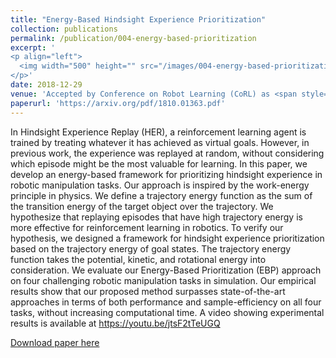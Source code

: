 ```yaml
---
title: "Energy-Based Hindsight Experience Prioritization"
collection: publications
permalink: /publication/004-energy-based-prioritization
excerpt: '
<p align="left">
  <img width="500" height="" src="/images/004-energy-based-prioritization.png">
</p>'
date: 2018-12-29
venue: 'Accepted by Conference on Robot Learning (CoRL) as <span style="color:red">*oral presentation*</span> (7%)'
paperurl: 'https://arxiv.org/pdf/1810.01363.pdf'
---
```

In Hindsight Experience Replay (HER), a reinforcement learning agent is trained by treating whatever it has achieved as virtual goals. However, in previous work, the experience was replayed at random, without considering which episode might be the most valuable for learning. In this paper, we develop an energy-based framework for prioritizing hindsight experience in robotic manipulation tasks. Our approach is inspired by the work-energy principle in physics. We define a trajectory energy function as the sum of the transition energy of the target object over the trajectory. We hypothesize that replaying episodes that have high trajectory energy is more effective for reinforcement learning in robotics. To verify our hypothesis, we designed a framework for hindsight experience prioritization based on the trajectory energy of goal states. The trajectory energy function takes the potential, kinetic, and rotational energy into consideration. We evaluate our Energy-Based Prioritization (EBP) approach on four challenging robotic manipulation tasks in simulation. Our empirical results show that our proposed method surpasses state-of-the-art approaches in terms of both performance and sample-efficiency on all four tasks, without increasing computational time. A video showing experimental results is available at https://youtu.be/jtsF2tTeUGQ

[Download paper here](https://arxiv.org/pdf/1810.01363.pdf)
